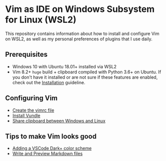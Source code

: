 # Vim as IDE on Windows Subsystem for Linux (WSL2)

This repository contains information about how to install and configure Vim on WSL2, as well as my personal preferences of plugins that I use daily.

## Prerequisites

* Windows 10 with Ubuntu 18.01+ installed via WSL2
* Vim 8.2+ `huge` build + clipboard compiled with Python 3.6+ on Ubuntu. If you don't have it installed or are not sure if these features are enabled, check out the [Installation](./docs/install-vim.md) guideline.

## Configuring Vim

* [Create the vimrc file](./docs/create-vimrc.md)
* [Install Vundle](./docs/install-vundle.md)
* [Share clipboard between Windows and Linux](./docs/share-clipboard-windows-linux.md)

## Tips to make Vim looks good

* [Adding a VSCode Dark+ color scheme](./docs/vscode-dark-color-scheme.md)
* [Write and Preview Markdown files](./docs/markdown.md)
